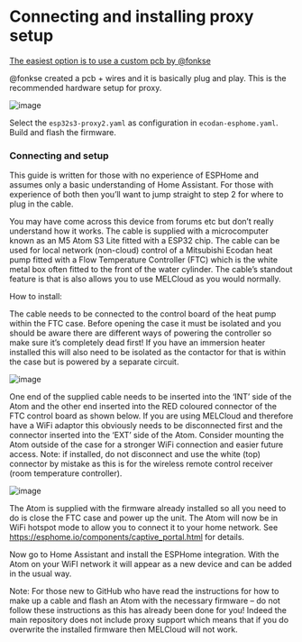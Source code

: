# Connecting and installing proxy setup

[The easiest option is to use a custom pcb by @fonkse](https://github.com/gekkekoe/esphome-ecodan-hp/discussions/70#discussioncomment-11133291)

@fonkse created a pcb + wires and it is basically plug and play. This is the recommended hardware setup for proxy.

![image](https://github.com/gekkekoe/esphome-ecodan-hp/blob/main/img/proxy-setup.png?raw=true)

Select the `esp32s3-proxy2.yaml` as configuration in `ecodan-esphome.yaml`. Build and flash the firmware.

### Connecting and setup
This guide is written for those with no experience of ESPHome and assumes only a basic understanding of Home Assistant. For those with experience of both then you’ll want to jump straight to step 2 for where to plug in the cable.


You may have come across this device from forums etc but don’t really understand how it works. The cable is supplied with a microcomputer known as an M5 Atom S3 Lite fitted with a ESP32 chip. The cable can be used for local network (non-cloud) control of a Mitsubishi Ecodan heat pump fitted with a Flow Temperature Controller (FTC) which is the white metal box often fitted to the front of the water cylinder. The cable’s standout feature is that is also allows you to use MELCloud as you would normally.

 
How to install:

 

The cable needs to be connected to the control board of the heat pump within the FTC case. Before opening the case it must be isolated and you should be aware there are different ways of powering the controller so make sure it’s completely dead first! If you have an immersion heater installed this will also need to be isolated as the contactor for that is within the case but is powered by a separate circuit.

 ![image](https://github.com/fonske/esphome-ecodan-hp/blob/main/img/connection_FTC.jpg?raw=true)

One end of the supplied cable needs to be inserted into the ‘INT’ side of the Atom and the other end inserted into the RED coloured connector of the FTC control board as shown below. If you are using MELCloud and therefore have a WiFi adaptor this obviously needs to be disconnected first and the connector inserted into the ‘EXT’ side of the Atom. Consider mounting the Atom outside of the case for a stronger WiFi connection and easier future access. Note: if installed, do not disconnect and use the white (top) connector by mistake as this is for the wireless remote control receiver (room temperature controller).

![image](https://github.com/fonske/esphome-ecodan-hp/blob/main/img/proxy2_atom.jpg?raw=true)

The Atom is supplied with the firmware already installed so all you need to do is close the FTC case and power up the unit. The Atom will now be in WiFi hotspot mode to allow you to connect it to your home network. See https://esphome.io/components/captive_portal.html for details.
 

Now go to Home Assistant and install the ESPHome integration. With the Atom on your WiFI network it will appear as a new device and can be added in the usual way.
 

Note: For those new to GitHub who have read the instructions for how to make up a cable and flash an Atom with the necessary firmware – do not follow these instructions as this has already been done for you! Indeed the main repository does not include proxy support which means that if you do overwrite the installed firmware then MELCloud will not work.


